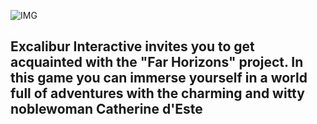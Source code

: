 ![IMG](https://sun9-3.userapi.com/impg/sPTU85a54Ng8qm_tpKOWS1e93fjSICYxHSzPfw/lsRJLpwZYLw.jpg?size=1958x1000&quality=95&sign=c8d1c240c899dde66ecbc7b9480288a4)

## Excalibur Interactive invites you to get acquainted with the "Far Horizons" project. In this game you can immerse yourself in a world full of adventures with the charming and witty noblewoman Catherine d'Este

